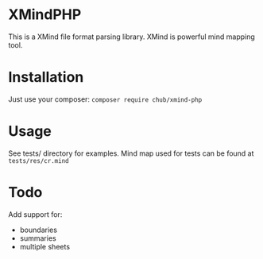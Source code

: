XMindPHP
========

This is a XMind file format parsing library.
XMind is powerful mind mapping tool.

Installation
============

Just use your composer: `composer require chub/xmind-php`

Usage
=====

See tests/ directory for examples. Mind map used for tests can be found at `tests/res/cr.mind`

Todo
====

Add support for:

* boundaries
* summaries
* multiple sheets
